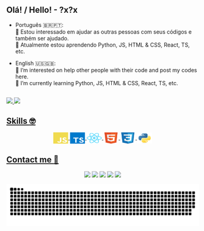 ## Olá! / Hello! - ?x?x



- Português 🇧🇷🇵🇹:
<br>👀 Estou interessado em ajudar as outras pessoas com seus códigos e também ser ajudado.
<br>🌱 Atualmente estou aprendendo Python, JS, HTML & CSS, React, TS, etc.

- English 🇺🇸🇬🇧:
<br>👀 I’m interested on help other people with their code and post my codes here. 
<br>🌱 I’m currently learning Python, JS, HTML & CSS, React, TS, etc.

 ##

 <div>
  <a href="https://github.com/otaviorzx">
  <img height="140em" src="https://github-readme-stats.vercel.app/api?username=otaviorzx&show_icons=true&theme=github_dark&include_all_commits=true&count_private=true"/>
  <img height="140em" src="https://github-readme-stats.vercel.app/api/top-langs/?username=otaviorzx&layout=compact&langs_count=7&theme=github_dark"/>
</div>
 
 ## Skills :nerd_face:
 
<p align="center">
  <img align="center" alt="X-Js" height="30" width="40" src="https://raw.githubusercontent.com/devicons/devicon/master/icons/javascript/javascript-plain.svg">
  <img align="center" alt="X-Ts" height="30" width="40" src="https://raw.githubusercontent.com/devicons/devicon/master/icons/typescript/typescript-plain.svg">
  <img align="center" alt="X-React" height="30" width="40" src="https://raw.githubusercontent.com/devicons/devicon/master/icons/react/react-original.svg">
  <img align="center" alt="X-HTML" height="30" width="40" src="https://raw.githubusercontent.com/devicons/devicon/master/icons/html5/html5-original.svg">
  <img align="center" alt="X-CSS" height="30" width="40" src="https://raw.githubusercontent.com/devicons/devicon/master/icons/css3/css3-original.svg">
  <img align="center" alt="X-Python" height="30" width="40" src="https://raw.githubusercontent.com/devicons/devicon/master/icons/python/python-original.svg">
 </p>
  
  ##
  
## Contact me :iphone:
 
<p align="center">
  <a href="https://discord.gg/pDbY76q8Qf" img align="center" target="_blank"><img src="https://img.shields.io/badge/Discord-7289DA?style=for-the-badge&logo=discord&logoColor=white" target="_blank"></a> 
  <a href = "otaviopavoni0@gmail.com" img align="center" target="_blank"><img src="https://img.shields.io/badge/-Gmail-%23333?style=for-the-badge&logo=gmail&logoColor=white" target="_blank"></a>
  <a href = "https://t.me/otaviorzx" img align="center" target="_blank"><img src="https://img.shields.io/badge/Telegram-2CA5E0?style=for-the-badge&logo=telegram&logoColor=white" target="_blank"></a>
  <a href = "https://wa.me/5514991783263" img align="center" target="_blank"><img src=https://img.shields.io/badge/WhatsApp-25D366?style=for-the-badge&logo=whatsapp&logoColor=white" target="_blank"></a>
  <a href = "https://www.reddit.com/user/otaviorzx" img align="center" target="_blank"><img src=https://img.shields.io/badge/Reddit-FF4500?style=for-the-badge&logo=reddit&logoColor=white" target="_blank"></a>
 
   ![Snake animation](https://github.com/otaviorzx/otaviorzx/blob/output/github-contribution-grid-snake.svg)
 
 </p>
 
